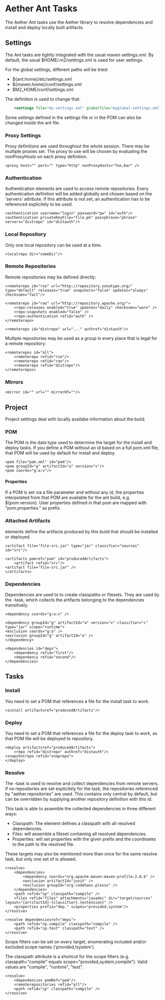 # Aether Ant Tasks

The Aether Ant tasks use the Aether library to resolve dependencies and install and deploy locally built artifacts.

## Settings

The Ant tasks are tightly integrated with the usual maven settings.xml. By
default, the usual $HOME/.m2/settings.xml is used for user settings. 

For the global settings, different paths will be tried:

* ${ant.home}/etc/settings.xml
* ${maven.home}/conf/settings.xml
* $M2_HOME/conf/settings.xml

The <settings/> definition is used to change that:
``` xml
    <settings file="my-settings.xml" globalfile="myglobal-settings.xml" />
```
Some settings defined in the settings file or in the POM can also be changed inside the ant file.

### Proxy Settings

Proxy definitions are used throughout the whole session. There may be multiple
proxies set. The proxy to use will be chosen by evaluating the nonProxyHosts on
each proxy definition.

    <proxy host="" port="" type="http" nonProxyHosts="foo,bar" />

### Authentication

Authentication elements are used to access remote repositories. Every
authentication definition will be added globally and chosen based on the
'servers' attribute. If this attribute is not set, an authentication has to be
referenced explicitely to be used.

    <authentication username="login" password="pw" id="auth"/>
    <authentication privateKeyFile="file.pk" passphrase="phrase" servers="distrepo" id="distauth"/>

### Local Repository

Only one local repository can be used at a time.

    <localrepo dir="someDir"/>

### Remote Repositories

Remote repositories may be defined directly:

    <remoterepo id="rso" url="http://repository.sonatype.org/" type="default" releases="true" snapshots="false" updates="always" checksums="fail"/>

    <remoterepo id="rao" url="http://repository.apache.org/">
        <repo:releases enabled="true" updates="daily" checksums="warn" />
        <repo:snapshots enabled="false" />
        <repo:authentication refid="auth" />
    </remoterepo>

    <remoterepo id="distrepo" url="..." authref="distauth"/>

Multiple repositories may be used as a group in every place that is legal for a
remote repository:

    <remoterepos id="all">
        <remoterepo refid="rso"/>
        <remoterepo refid="rao"/>
        <remoterepo refid="distrepo"/>
    </remoterepos>

### Mirrors

    <mirror id="" url="" mirrorOf=""/>

## Project

Project settings deal with locally availabe information about the build.

### POM

The POM is the data type used to determine the target for the install and
deploy tasks. If you define a POM without an id based on a full pom.xml file,
that POM will be used by default for install and deploy.

    <pom file="pom.xml" id="pom"/>
    <pom groupId="g" artifactId="a" version="v"/>
    <pom coords="g:a:v"/>

#### Properties

If a POM is set via a file parameter and without any id, the properties
interpolated from that POM are available for the ant build, e.g.
${pom.version}. User properties defined in that pom are mapped with
"pom.properties." as prefix.

### Attached Artifacts

<artifact> elements define the artifacts produced by this build that should be installed or deployed.

    <artifact file="file-src.jar" type="jar" classifier="sources" id="src"/>

    <artifacts pomref="pom" id="producedArtifacts">
        <artifact refid="src"/>
	<artifact file="file-src.jar" />
    </artifacts>

### Dependencies

Dependencies are used to to create classpaths or filesets. They are used by
the <resolve>-task, which collects the artifacts belonging to the dependencies
transitively.

    <dependency coords="g:a:v" />

    <dependency groupId="g" artifactId="a" version="v" classifier="c" type="jar" scope="runtime">
	<exclusion coords="g:a" />
	<exclusion groupId="g" artifactId="a" />
    </dependency>

    <dependencies id="deps">
    	<dependency refid="first"/>
    	<dependency refid="second"/>
    </dependencies>

## Tasks



### Install

You need to set a POM that references a file for the install task to work.

    <install artifactsref="producedArtifacts"/>

### Deploy

You need to set a POM that references a file for the deploy task to work, as that POM file will be deployed to repository.

    <deploy artifactsref="producedArtifacts">
        <repo refid="distrepo" authref="distauth"/>
	<snapshotrepo refid="snaprepo">
    </deploy>

### Resolve

The <resolve>-task is used to resolve and collect dependencies from remote
servers. If no repositories are set explicitely for the task, the repositories
referenced by "aether.repositories" are used. This contains only central by
default, but can be overridden by supplying another repository definition with
this id. 


This task is able to assemble the collected dependencies in three different ways:

* Classpath: The <path> element defines a classpath with all resolved dependencies.
* Files: <files> will assemble a fileset containing all resolved dependencies.
* Properties: <properties> will set properties with the given prefix and the coordinates to the path to the resolved file.

These targets may also be mentioned more than once for the same resolve task,
but only one set of <dependencies/> is allowed.

    <resolve>
        <dependencies>
            <dependency coords="org.apache.maven:maven-profile:2.0.6" />
            <exclusion artifactId="junit" />
            <exclusion groupId="org.codehaus.plexus" />
        </dependencies>
        <path refid="cp" classpath="compile" />
        <files refid="files" attachments="javadoc" dir="target/sources" layout="{artifactId}-{classifier}.{extension}" />
        <properties prefix="dep." scopes="provided,system"/>
    </resolve>

    <resolve dependenciesref="deps">
        <path refid="cp.compile" classpath="compile" />
        <path refid="cp.test" classpath="test" />
    </resolve>

Scope filters can be set on every target, enumerating included and/or excluded
scope names ('provided,!system').

The classpath attribute is a shortcut for the scope filters (e.g.
classpath="compile" equals scope="provided,system,compile"). Valid values are
"compile", "runtime", "test".

    <resolve>
        <dependencies pomRef="pom"/>
        <remoterepositories refid="all"/>
        <path refid="cp" classpath="compile" />
    </resolve>

